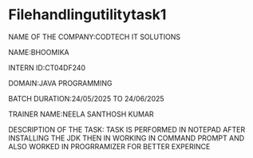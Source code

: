 # Filehandlingutilitytask1

NAME OF THE COMPANY:CODTECH IT SOLUTIONS

NAME:BHOOMIKA

INTERN ID:CT04DF240

DOMAIN:JAVA PROGRAMMING

BATCH DURATION:24/05/2025 TO 24/06/2025

TRAINER NAME:NEELA SANTHOSH KUMAR


DESCRIPTION OF THE TASK: TASK IS PERFORMED IN NOTEPAD AFTER INSTALLING THE JDK THEN IN WORKING IN COMMAND PROMPT AND ALSO WORKED IN PROGRRAMIZER FOR BETTER EXPERINCE
